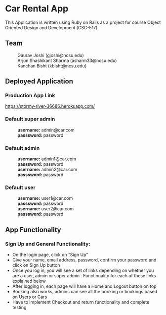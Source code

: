 # Car Rental App 

This Application is written using Ruby on Rails as a project for course Object Oriented Design and Development (CSC-517)

## Team
<dd>Gaurav Joshi (gjoshi@ncsu.edu)</dd>
<dd>Arjun Shashikant Sharma (asharm33@ncsu.edu)</dd>
<dd>Kanchan Bisht (kbisht@ncsu.edu)</dd>

## Deployed Application 

### Production App Link
https://stormy-river-36686.herokuapp.com/

### Default super admin
<dd><b>username:</b> admin@car.com</dd>
<dd><b>passsword:</b> password</dd>

### Default admin
<dd><b>username:</b> admin1@car.com</dd>
<dd><b>passsword:</b> password</dd>
<dd><b>username:</b> admin2@car.com</dd>
<dd><b>passsword:</b> password</dd>

### Default user
<dd><b>username:</b> user1@car.com</dd>
<dd><b>passsword:</b> password</dd>
<dd><b>username:</b> user2@car.com</dd>
<dd><b>passsword:</b> password</dd>

## App Functionality

### Sign Up and General Functionality:

* On the login page, click on “Sign Up”
* Give your name, email address, password, confirm your password and click on Sign Up button
* Once you log in, you will see a set of links depending on whether you are a user, admin or super admin . Functionality for each of these links explained below
* After logging in, each page will have a Home and Logout button on top
* Booking also works, admins can see all the booking or bookings based on Users or Cars
* Have to implement Checkout and return functionality and complete testing
